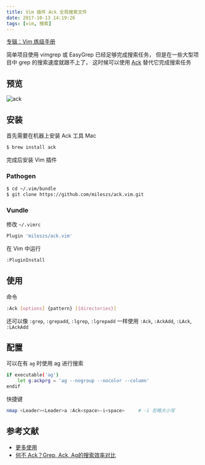 ```yaml
---
title: Vim 插件 Ack 全局搜索文件
date: 2017-10-13 14:19:26
tags: [vim, 搜索]
---
```


[专辑：Vim 练级手册](/vim)

简单项目使用 vimgrep 或 EasyGrep 已经足够完成搜索任务，
但是在一些大型项目中 grep 的搜索速度就跟不上了，
这时候可以使用 [Ack](https://github.com/mileszs/ack.vim) 替代它完成搜索任务
<!-- more -->
<!-- toc -->

## 预览
![ack](/images/ack.gif)
## 安装
首先需要在机器上安装 Ack 工具
Mac
```bash
$ brew install ack
```
完成后安装 Vim 插件
### Pathogen
```bash
$ cd ~/.vim/bundle
$ git clone https://github.com/mileszs/ack.vim.git
```

### Vundle
修改 `~/.vimrc`
```bash
Plugin 'mileszs/ack.vim'
```
在 Vim 中运行
```bash
:PluginInstall
```
## 使用
命令
```bash
:Ack [options] {pattern} [{directories}]
```
还可以像 `:grep`, `:grepadd`, `:lgrep`, `:lgrepadd` 一样使用 `:Ack`, `:AckAdd`, `:LAck`, `:LAckAdd`

## 配置
可以在有 `ag` 时使用 ag 进行搜索
```bash
if executable('ag')
    let g:ackprg = 'ag --nogroup --nocolor --column'
endif
```
快捷键
```bash
nmap <Leader><Leader>a :Ack<space>-i<space>     # -i 忽略大小写
```

## 参考文献
- [更多使用](https://github.com/mileszs/ack.vim#keyboard-shortcuts)
- [何不 Ack？Grep, Ack, Ag的搜索效率对比](https://linux.cn/article-5077-1.html)
